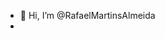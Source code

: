 - 👋 Hi, I’m @RafaelMartinsAlmeida
- 
<!---
RafaelMartinsAlmeida/RafaelMartinsAlmeida is a ✨ special ✨ repository because its `README.md` (this file) appears on your GitHub profile.
You can click the Preview link to take a look at your changes.
--->
